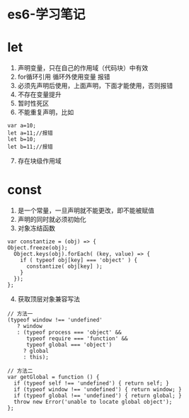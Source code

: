 # es6-学习笔记 #
# let #
1. 声明变量，只在自己的作用域（代码块）中有效
2. for循环引用 循环外使用变量 报错
3. 必须先声明后使用，上面声明，下面才能使用，否则报错
4. 不存在变量提升
5. 暂时性死区
6. 不能重复声明，比如
```
var a=10;
let a=11;//报错
let b=10;
let b=11;//报错
```
7. 存在块级作用域
# const #
1. 是一个常量，一旦声明就不能更改，即不能被赋值
2. 声明的同时就必须初始化
3. 对象冻结函数
```
var constantize = (obj) => {     
Object.freeze(obj);  
  Object.keys(obj).forEach( (key, value) => {
    if ( typeof obj[key] === 'object' ) {
      constantize( obj[key] );
    }
  });
};
```
4. 获取顶层对象兼容写法
```
// 方法一
(typeof window !== 'undefined'
   ? window
   : (typeof process === 'object' &&
      typeof require === 'function' &&
      typeof global === 'object')
     ? global
     : this);

// 方法二
var getGlobal = function () {
  if (typeof self !== 'undefined') { return self; }
  if (typeof window !== 'undefined') { return window; }
  if (typeof global !== 'undefined') { return global; }
  throw new Error('unable to locate global object');
};
```